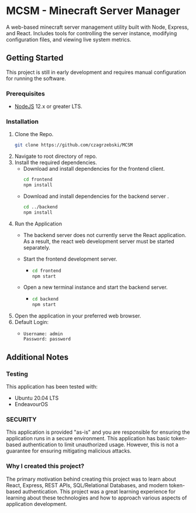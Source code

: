 # MCSM - Minecraft Server Manager

A web-based minecraft server management utility built with Node, Express, and React. Includes tools for controlling the server instance, modifying configuration files, and viewing live system metrics. 


## Getting Started

This project is still in early development and requires manual configuration for running the software.

### Prerequisites
- [NodeJS](https://nodejs.org/en/) 12.x or greater LTS.
  
### Installation
1. Clone the Repo.
    ```sh
    git clone https://github.com/czagrzebski/MCSM
    ```
2. Navigate to root directory of repo.
3. Install the required dependencies.
    * Download and install dependencies for the frontend client.
        ```sh
        cd frontend
        npm install
        ```
    * Download and install dependencies for the backend server .
        ```sh
        cd ../backend
        npm install
        ```
4. Run the Application
   * The backend server does not currently serve the React application. As a result, the react web development server must be started separately.
        
   * Start the frontend development server.
       * ```sh
         cd frontend
         npm start
   * Open a new terminal instance and start the backend server.
       * ```sh
         cd backend
         npm start
5. Open the application in your preferred web browser.
6. Default Login:
   * ```
     Username: admin
     Password: password
     ```
## Additional Notes
### Testing
This application has been tested with:
  -  Ubuntu 20.04 LTS
  -  EndeavourOS

### SECURITY 
This application is provided "as-is" and you are responsible for ensuring the application runs in a secure environment. This application has basic token-based authentication to limit unauthorized usage. However, this is not a guarantee for ensuring mitigating malicious attacks. 

### Why I created this project?
The primary motivation behind creating this project was to learn about React, Express, REST APIs, SQL/Relational Databases, and modern token-based authentication. This project was a great learning experience for learning about these technologies and how to approach various aspects of application development. 
